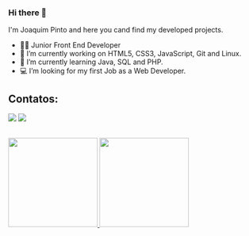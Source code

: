 ### Hi there 👋

I'm Joaquim Pinto and here you cand find my developed projects.

- 👨‍💻 Junior Front End Developer
- 🔭 I’m currently working on HTML5, CSS3, JavaScript, Git and Linux.
- 🌱 I’m currently learning Java, SQL and PHP.
- 💻 I’m looking for my first Job as a Web Developer.

## Contatos:

<div>
<a href="https://www.instagram.com/joaquimspinto/" target="_blank"><img src="https://img.shields.io/badge/-Instagram-%23E4405F?style=for-the-badge&logo=instagram&logoColor=white" target="_blank"></a>
<a href="https://www.linkedin.com/in/joaquim-pinto-419369160" target="_blank"><img src="https://img.shields.io/badge/-LinkedIn-%230077B5?style=for-the-badge&logo=linkedin&logoColor=white" target="_blank"></a>   
</div>

##

<div>
<a href="https://github.com/joaquimsp">
<img height="180em" src="https://github-readme-stats.vercel.app/api/top-langs/?username=joaquimsp&layout=compact&langs_count=7&theme=dracula"/>
<img height="180em" src="https://github-readme-stats.vercel.app/api?username=joaquimsp&show_icons=true&theme=dracula&include_all_commits=true&count_private=true"/>
</div>
